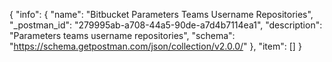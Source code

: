 {
  "info": {
    "name": "Bitbucket Parameters Teams Username Repositories",
    "_postman_id": "279995ab-a708-44a5-90de-a7d4b7114ea1",
    "description": "Parameters teams username repositories",
    "schema": "https://schema.getpostman.com/json/collection/v2.0.0/"
  },
  "item": []
}